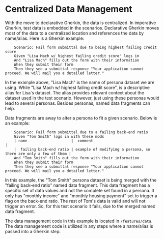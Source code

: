 # Centralized Data Management

With the move to declarative Gherkin, the data is centralized.  In
imperative Gherkin, test data is embedded in the scenarios.  Declarative
Gherkin moves most of the data to a centralized location and references the
data by name/alias.  Here is a Gherkin example:

```gherkin
    Scenario: Fail form submittal due to being highest failing credit score
    Given "Lisa Mach w/ highest failing credit score" logs in
    And "Lisa Mach" fills out the form with their information
    When they submit their form
    Then they see a submittal response "Your application cannot proceed. We will mail you a detailed letter."
```

In the example above, "Lisa Mach" is the name of persona dataset we are using.
While "Lisa Mach w/ highest failing credit score", is a descriptive alias for
Lisa's dataset.  The alias provides relevant context about the dataset used
in the test scenario.  However, just using these personas would lead to several
personas.  Besides personas, named data fragments can help.

Data fragments are away to alter a persona to fit a given scenario.  Below
is an example:

```gherkin
    Scenario: Fail form submittal due to a failing back-end ratio
    Given "Tom Smith" logs in with these mods
    | name                    |  comment                                                        |
    |  failing back-end ratio | example of modifying a persona, so there are only a few of them |
    And "Tom Smith" fills out the form with their information
    When they submit their form
    Then they see a submittal response "Your application cannot proceed. We will mail you a detailed letter."
```

In this example, the "Tom Smith" persona dataset is being merged with the
"failing back-end ratio" named data fragment.  This data fragment has a specific
set of data values and not the complete set found in a persona.  It only has
"monthly income" and "monthly housing payment" set to trigger a flag on the
back-end ratio.  The rest of Tom's data is valid and will not trigger an error.
So, for this test scenario it fails, due to the merged named data fragment.

The data management code in this example is located in
`/features/data`.  The data management code is utilized in any steps
where a name/alias is passed into a Gherkin step.
